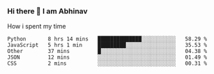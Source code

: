 ### Hi there 👋 I am Abhinav

<!--
**abhinav-TB/abhinav-TB** is a ✨ _special_ ✨ repository because its `README.md` (this file) appears on your GitHub profile.

🌱 I’m currently learning computer vision and pytorch
💬 Ask me about python javascript
📫 How to reach me: @abhiGamez on Twitter

<!--START_SECTION:waka-->
How i spent my time
```text
Python       8 hrs 14 mins   ██████████████░░░░░░░░░░░   58.29 % 
JavaScript   5 hrs 1 min     █████████░░░░░░░░░░░░░░░░   35.53 % 
Other        37 mins         █░░░░░░░░░░░░░░░░░░░░░░░░   04.38 % 
JSON         12 mins         ░░░░░░░░░░░░░░░░░░░░░░░░░   01.49 % 
CSS          2 mins          ░░░░░░░░░░░░░░░░░░░░░░░░░   00.31 %
```
<!--END_SECTION:waka-->

